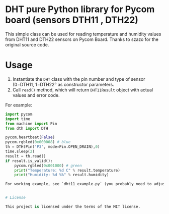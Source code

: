 # DHT pure Python library for Pycom board (sensors DTH11 , DTH22)

This simple class can be used for reading temperature and humidity values from DHT11 and DTH22 sensors on Pycom Board. Thanks to szazo for the original source code.

# Usage

1. Instantiate the `DHT` class with the pin number and type of sensor (0=DTH11, 1=DTH22° as constructor parameters.
2. Call `read()` method, which will return `DHT11Result` object with actual values and error code. 

For example:

```python
import pycom
import time
from machine import Pin
from dth import DTH

pycom.heartbeat(False)
pycom.rgbled(0x000008) # blue
th = DTH(Pin('P3', mode=Pin.OPEN_DRAIN),0)
time.sleep(2)
result = th.read()
if result.is_valid():
    pycom.rgbled(0x001000) # green
    print("Temperature: %d C" % result.temperature)
    print("Humidity: %d %%" % result.humidity)

For working example, see `dht11_example.py` (you probably need to adjust pin for your configuration)


# License

This project is licensed under the terms of the MIT license.
